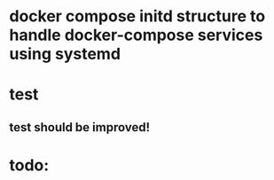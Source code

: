 
# docker compose initd structure to handle docker-compose services using systemd


# test
## test should be improved!


# todo:
